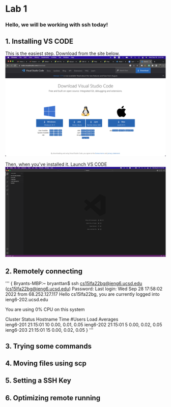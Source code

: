 
# Lab 1

### Hello, we will be working with ssh today!

## 1. Installing VS CODE

This is the easiest step. Download from the site below.   
![vscode](VSCODE1.png)

Then, when you've installed it. Launch VS CODE
![vscode1](VSCODE.png)

## 2. Remotely connecting


'''
{
Bryants-MBP:~ bryanttan$ ssh cs15lfa22bg@ieng6.ucsd.edu
(cs15lfa22bg@ieng6.ucsd.edu) Password: 
Last login: Wed Sep 28 17:58:02 2022 from 68.252.127.117
Hello cs15lfa22bg, you are currently logged into ieng6-202.ucsd.edu

You are using 0% CPU on this system

Cluster Status 
Hostname     Time    #Users  Load  Averages  
ieng6-201   21:15:01   10  0.00,  0.01,  0.05
ieng6-202   21:15:01   5   0.00,  0.02,  0.05
ieng6-203   21:15:01   15  0.00,  0.02,  0.05
}
'''

## 3. Trying some commands


## 4. Moving files using scp


## 5. Setting a SSH Key


## 6. Optimizing remote running
